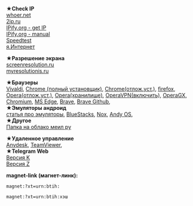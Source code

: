 ★**Check IP**   
[whoer.net](https://whoer.net/)   
[2ip.ru](https://2ip.ru/)   
[IPify.org - get IP](https://api.ipify.org)   
[IPify.org - manual](https://www.ipify.org/)   
[Speedtest](https://www.speedtest.net/)   
[я.Интернет](https://yandex.ru/internet)   

★**Разрешение экрана**   
[screenresolution.ru](https://screenresolution.ru/)   
[myresolutionis.ru](http://myresolutionis.ru/)   

★**Браузеры**   
[Vivaldi](https://vivaldi.com/ru/), [Chrome (полный установщик)](https://www.google.com/intl/ru/chrome/?standalone=1), [Chrome(отлож.уст.)](https://support.google.com/chrome/answer/95346?hl=ru&co=GENIE.Platform%3DDesktop#zippy=%2Cwindows), [firefox](https://www.mozilla.org/ru/firefox/all/#product-desktop-release), [Opera(отлож.уст.)](https://www.opera.com/ru/download#:~:text=%D0%BE%D1%82%D0%BB%D0%BE%D0%B6%D0%B8%D1%82%D1%8C), [Opera(хранилище)](https://get.opera.com/ftp/pub/opera/desktop/#:~:text=2021), [OperaVPN(включить)](https://addons.opera.com/ru/extensions/details/opera-vpn/), [OperaGX](https://www.opera.com/ru/gx#:~:text=%D0%BE%D1%82%D0%BB%D0%BE%D0%B6%D0%B8%D1%82%D1%8C), [Chromium](https://download-chromium.appspot.com/), [MS Edge](https://www.microsoft.com/ru-ru/edge), [Brave](https://brave.com/), [Brave Github](https://github.com/brave/brave-browser/releases/),          
★**Эмуляторы андроид**   
[статья про эмуляторы](https://compconfig.ru/mobile/emulyator-android-dlya-pk.html), [BlueStacks](https://support.bluestacks.com/hc/en-us/articles/360028172691-BlueStacks-offline-installer), [Nox](https://www.bignox.com/), [Andy OS](https://www.andyroid.net/),         
★**Другое**     
[Папка на облако меил ру](https://cloud.mail.ru/public/YnKv/fUV89mucN)

★**Удаленное управление**  
[Anydesk](https://anydesk.com/ru), [TeamViewer](https://www.teamviewer.com/ru/),   
★**Telegram Web**   
[Версия K](https://webk.telegram.org/)       
[Версия Z](https://webz.telegram.org/)       

**magnet-link (магнет-линк):**   
```
magnet:?xt=urn:btih:
```
```
magnet:?xt=urn:btih:хэш  
```
